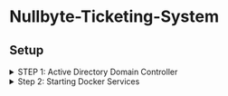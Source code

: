 # Nullbyte-Ticketing-System


## Setup

<details>
<summary>STEP 1: Active Directory Domain Controller</summary>

+ Install virtualbox
+ Install latest iso of [Windows Server 2022](https://www.microsoft.com/en-us/evalcenter/download-windows-server-2022?msockid=17947612fb4a6b212c776314fae76acd) or spawn one from any of your favorite service provider
+ Skip Unattended installation.
+ Configure network to use bridge adapter and use default settings
+ Install Ansible from python
+ Set the following environmental variables before executing the playbook

```bash
export DC_GATEWAY='your_gateway'             # Set the gateway address
export DOMAIN='domain_name_to_setup'          # Specify the domain name to be configured
export CURRENT_IP='current_windows_server_ip'  # Current IP address of the Windows server
export SERVER_IP='new_ip_for_domain_controller' # IP address to assign to the Domain Controller
export DC_PASSWORD='domain_controller_password' # Password for the Domain Controller configuration
export RECOVERY_PASSWORD='recovery_password'   # Recovery password for the Domain
export CURRENT_DC_PASSWORD='existing_dc_password' # Current password for the Domain Controller

```
+ Run ansible playbook to deploy configure and promote the server to AD-DC

```bash
ansible-playbook ansible-playbook deployment/configs/Setup-DC.yml 
```
</details>

<details>
<summary>Step 2: Starting Docker Services</summary>
```bash
docker compose up
```
</details>